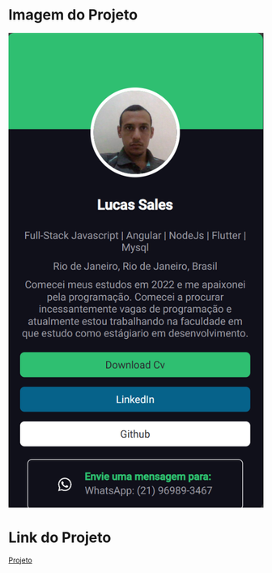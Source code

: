 <h1>Imagem do Projeto</h1>

<div align="center">
    <img src="./foto.jpeg.PNG" alt="Imagem do Projeto">
</div>

# Link do Projeto

[Projeto](https://projeto-portfolio-angular.onrender.com)
